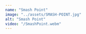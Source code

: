```yaml
---
name: "Smash Point"
image: "../assets/SMASH-POINT.jpg"
alt: "Smash Point"
video: "/SmashPoint.webm"
---
```

